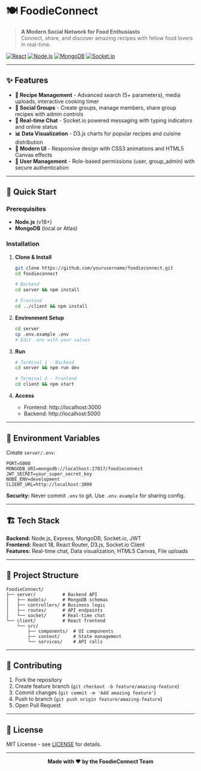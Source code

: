 # 🍽️ FoodieConnect

> **A Modern Social Network for Food Enthusiasts**  
> Connect, share, and discover amazing recipes with fellow food lovers in real-time.

[![React](https://img.shields.io/badge/React-18.0-blue.svg)](https://reactjs.org/)
[![Node.js](https://img.shields.io/badge/Node.js-18.0-green.svg)](https://nodejs.org/)
[![MongoDB](https://img.shields.io/badge/MongoDB-6.0-green.svg)](https://mongodb.com/)
[![Socket.io](https://img.shields.io/badge/Socket.io-4.0-black.svg)](https://socket.io/)

---

## ✨ Features

- **🍳 Recipe Management** - Advanced search (5+ parameters), media uploads, interactive cooking timer
- **👥 Social Groups** - Create groups, manage members, share group recipes with admin controls
- **💬 Real-time Chat** - Socket.io powered messaging with typing indicators and online status
- **📊 Data Visualization** - D3.js charts for popular recipes and cuisine distribution
- **🎨 Modern UI** - Responsive design with CSS3 animations and HTML5 Canvas effects
- **🔐 User Management** - Role-based permissions (user, group_admin) with secure authentication

---

## 🚀 Quick Start

### Prerequisites
- **Node.js** (v18+)
- **MongoDB** (local or Atlas)

### Installation

1. **Clone & Install**
   ```bash
   git clone https://github.com/yourusername/foodieconnect.git
   cd foodieconnect
   
   # Backend
   cd server && npm install
   
   # Frontend  
   cd ../client && npm install
   ```

2. **Environment Setup**
   ```bash
   cd server
   cp .env.example .env
   # Edit .env with your values
   ```

3. **Run**
   ```bash
   # Terminal 1 - Backend
   cd server && npm run dev
   
   # Terminal 2 - Frontend
   cd client && npm start
   ```

4. **Access**
   - Frontend: http://localhost:3000
   - Backend: http://localhost:5000

---

## 🔐 Environment Variables

Create `server/.env`:
```env
PORT=5000
MONGODB_URI=mongodb://localhost:27017/foodieconnect
JWT_SECRET=your_super_secret_key
NODE_ENV=development
CLIENT_URL=http://localhost:3000
```

**Security:** Never commit `.env` to git. Use `.env.example` for sharing config.

---

## 🏗️ Tech Stack

**Backend:** Node.js, Express, MongoDB, Socket.io, JWT  
**Frontend:** React 18, React Router, D3.js, Socket.io Client  
**Features:** Real-time chat, Data visualization, HTML5 Canvas, File uploads

---

## 📁 Project Structure

```
FoodieConnect/
├── server/          # Backend API
│   ├── models/      # MongoDB schemas
│   ├── controllers/ # Business logic
│   ├── routes/      # API endpoints
│   └── socket/      # Real-time chat
└── client/          # React frontend
    └── src/
        ├── components/  # UI components
        ├── context/     # State management
        └── services/    # API calls
```

---

## 🤝 Contributing

1. Fork the repository
2. Create feature branch (`git checkout -b feature/amazing-feature`)
3. Commit changes (`git commit -m 'Add amazing feature'`)
4. Push to branch (`git push origin feature/amazing-feature`)
5. Open Pull Request

---

## 📄 License

MIT License - see [LICENSE](LICENSE) for details.

---

<div align="center">

**Made with ❤️ by the FoodieConnect Team**

</div>
